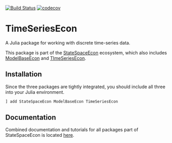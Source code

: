 [![Build Status](https://travis-ci.org/bankofcanada/TimeSeriesEcon.jl.svg?branch=master)](https://travis-ci.org/bankofcanada/TimeSeriesEcon.jl)
[![codecov](https://codecov.io/gh/bankofcanada/TimeSeriesEcon.jl/branch/master/graph/badge.svg?token=2E0JD0FS4U)](https://codecov.io/gh/bankofcanada/TimeSeriesEcon.jl)

# TimeSeriesEcon

A Julia package for working with discrete time-series data.

This package is part of the
[StateSpaceEcon](https://github.com/bankofcanada/StateSpaceEcon.jl) ecosystem,
which also includes
[ModelBaseEcon](https://github.com/bankofcanada/ModelBaseEcon.jl) and
[TImeSeriesEcon](https://github.com/bankofcanada/TimeSeriesEcon.jl).

## Installation

Since the three packages are tightly integrated,
you should include all three into your Julia environment.

```julia
] add StateSpaceEcon ModelBaseEcon TimeSeriesEcon
```

## Documentation

Combined documentation and tutorials for all packages part of StateSpaceEcon is located
[here](https://bankofcanada.github.io/DocsEcon.jl/dev/).
